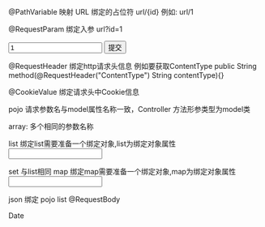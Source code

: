 @PathVariable	映射 URL 绑定的占位符
	url/{id}   例如: url/1
	
@RequestParam 绑定入参
	url?id=1
	<form action="url" method="post">
		<input name="id" value="1"/>
		<input type="submit" value="提交"/>
	</from>
	
@RequestHeader 绑定http请求头信息
	例如要获取ContentType
	public String method(@RequestHeader("ContentType") String contentType){}
	
@CookieValue 绑定请求头中Cookie信息 
	 
	 
pojo 请求参数名与model属性名称一致，Controller 方法形参类型为model类

array:
	多个相同的参数名称

list
	绑定list需要准备一个绑定对象,list为绑定对象属性
	<input name="list[0].name" /> 
	
set
	与list相同
map
	绑定map需要准备一个绑定对象,map为绑定对象属性
	<input name="map[key].name" />
	
json 绑定 pojo list
	@RequestBody

Date